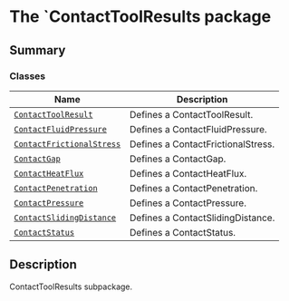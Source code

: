# The `ContactToolResults package

<a id="summary"></a>

## Summary

### Classes

| Name | Description |
|---------------------------------------------------------------------------------|------------------------------------|
| [`ContactToolResult`](ContactToolResult.md#ContactToolResult)                   | Defines a ContactToolResult.       |
| [`ContactFluidPressure`](ContactFluidPressure.md#ContactFluidPressure)          | Defines a ContactFluidPressure.    |
| [`ContactFrictionalStress`](ContactFrictionalStress.md#ContactFrictionalStress) | Defines a ContactFrictionalStress. |
| [`ContactGap`](ContactGap.md#ContactGap)                                        | Defines a ContactGap.              |
| [`ContactHeatFlux`](ContactHeatFlux.md#ContactHeatFlux)                         | Defines a ContactHeatFlux.         |
| [`ContactPenetration`](ContactPenetration.md#ContactPenetration)                | Defines a ContactPenetration.      |
| [`ContactPressure`](ContactPressure.md#ContactPressure)                         | Defines a ContactPressure.         |
| [`ContactSlidingDistance`](ContactSlidingDistance.md#ContactSlidingDistance)    | Defines a ContactSlidingDistance.  |
| [`ContactStatus`](ContactStatus.md#ContactStatus)                               | Defines a ContactStatus.           |

<a id="description"></a>

## Description

ContactToolResults subpackage.

<!-- !! processed by numpydoc !! -->
